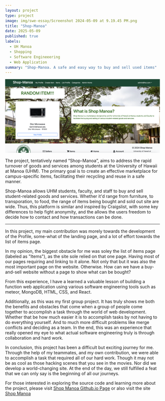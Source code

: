 ```yaml
---
layout: project
type: project
image: img/swe-essay/Screenshot 2024-05-09 at 9.19.45 PM.png
title: "Shop-Manoa"
date: 2025-05-09
published: true
labels:
  - UH Manoa
  - Shopping
  - Software Engineeering
  - Web Application
summary: "Shop-Manoa. A safe and easy way to buy and sell used items"
---
```

<img width="800px" class="rounded float-start pe-4" src="../img/swe-essay/Screenshot%202024-05-09%20at%209.19.45%20PM.png">


The project, tentatively named “Shop-Manoa”, aims to address the rapid turnover of goods and services among students at the University of Hawaii at Manoa (UHM). The primary goal is to create an effective marketplace for campus-specific items, facilitating their recycling and reuse in a safe manner.

Shop-Manoa allows UHM students, faculty, and staff to buy and sell student-related goods and services. Whether it'd range from furniture, to transporation, to food, the range of items being bought and sold out site are wide. Thus, this platform is similar and inspired by Craigslist, with some key differences to help fight anonymity, and the allows the users freedom to decide how to contact and how transactions can be done.

---

In this project, my main contribution was morely towards the development of the Profile, some-what of the landing page, and a lot of effort towards the list of items page. 

In my opinion, the biggest obstacle for me was soley the list of items page (labeled as "Items"), as the site sole relied on that one page. Having most of our pages requiring and linking to it alone. Not only that but it was also the most important page on the website. Otherwise. How can we have a buy-and-sell website without a page to show what can be bought?

From this experience, I have a learned a valuable lesson of building a function web application using various software engineering tools such as meteor, MongoDB, HTML, CSS, and React. 

Additionally, as this was my first group project. It has truly shows me both the benefits and obstacles that come when a group of people come together to accomplish a task through the world of web development. Whether that be how much easier it is to accomplish tasks by not having to do everything yourself. And to much more difficult problems like merge conflicts and deciding as a team. In the end, this was an experience that really opened my eye to what actual software engineering truly is through collaboration and hard work.

In conclusion, this project has been a difficult but exciting journey for me. Through the help of my teammates, and my own contribution, we were able to accomplish a task that required all of our hard work. Though it may not be as cool as those hacking scenes that you see in the movies. Nor did we develop a world-changing site. At the end of the day, we still fulfilled a feat that we can only say is the beginning of all our journeys. 

For those interested in exploring the source code and learning more about the project, please visit <a href="https://shop-manoa.github.io//">Shop Manoa Github.io Page</a> or also visit the site <a href="https://shop-manoa.com/">Shop Manoa</a>



